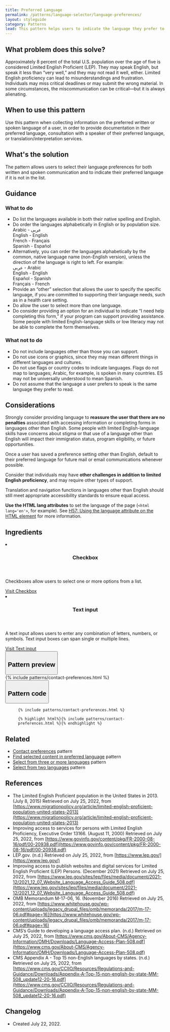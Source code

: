 ```yaml
---
title: Preferred Language
permalink: /patterns/language-selector/language-preferences/
layout: styleguide
category: Patterns
lead: This pattern helps users to indicate the language they prefer to use for either written or spoken communication.
---
```


## What problem does this solve?
Approximately 8 percent of the total U.S. population over the age of five is considered Limited English Proficient (LEP). They may speak English, but speak it less than “very well,” and they may not read it well, either. Limited English proficiency can lead to misunderstandings and frustration. Individuals may miss critical deadlines or may submit the wrong material. In some circumstances, the miscommunication can be critical—but it is always alienating.


## When to use this pattern 
Use this pattern when collecting information on the preferred written or spoken language of a user, in order to provide documentation in their preferred language, consultation with a speaker of their preferred language, or translation/interpretation services.

## What's the solution
The pattern allows users to select their language preferences for both written and spoken communication and to indicate their preferred language if it is not in the list.

## Guidance

<div class="grid-row grid-gap-3">
  <div class="tablet:grid-col-5">
    <div class="do-dont">
      <div class="do-dont__do">
      <h3 class="do-dont__heading">What to do</h3>
        <div class="do-dont__content">
          <ul>
            <li>Do list the languages available in both their native spelling and English.</li>
            <li>Do order the languages alphabetically in English or by population size.<br/>
            Arabic - عربى<br/>
            English - English<br/>
            French - Français<br/>
            Spanish - Español</li>
            <li>Alternatively, you can order the languages alphabetically by the common, native language name (non-English version), unless the direction of the language is right to left. For example:<br/>
            عربى - Arabic<br/>
            English - English<br/>
            Español - Spanish<br/>
            Français - French</li>
            <li>Provide an “other” selection that allows the user to specify the specific language, if you are committed to supporting their language needs, such as in a health care setting.</li>
            <li>Do allow the user to select more than one language.</li>
            <li>Do consider providing an option for an individual to indicate “I need help completing this form,” if your program can support providing assistance. Some people with limited English-language skills or low literacy may not be able to complete the form themselves.</li>
         </ul> 
        </div>
      </div>
    </div>
  </div>
  <div class="tablet:grid-col-5">
    <div class="do-dont__dont">
    <h3 class="do-dont__heading">What not to do</h3>
      <div class="do-dont__content">
          <ul>
            <li>Do not include languages other than those you can support. </li>
            <li>Do not use icons or graphics, since they may mean different things in different languages and cultures.</li>
            <li>Do not use flags or country codes to indicate languages. Flags do not map to languages; Arabic, for example, is spoken in many countries. ES may not be universally understood to mean Spanish.</li>
            <li>Do not assume that the language a user prefers to speak is the same language they prefer to read.</li>
          </ul>
      </div>
    </div>
  </div>
</div>

## Considerations
Strongly consider providing language to <b>reassure the user that there are no penalties</b> associated with accessing information or completing forms in languages other than English. Some people with limited English-language skills have concerns about stigma or that use of a language other than English will impact their immigration status, program eligibility, or future opportunities.

Once a user has saved a preference setting other than English, default to their preferred language for future mail or email communications whenever possible.

Consider that individuals may have <b>other challenges in addition to limited English proficiency</b>, and may require other types of support.

Translation and navigation functions in languages other than English should still meet appropriate accessibility standards to ensure equal access.

<b>Use the HTML lang attributes</b> to set the language of the page (`<html lang='en'>`, for example). See [H57: Using the language attribute on the HTML element](https://www.w3.org/WAI/WCAG21/Techniques/html/H57) for more information.


## Ingredients

<div class="usa-card-group flex-row margin-top-2">
  <li
  class="usa-card site-component-card grid-col-4 tablet:grid-col-4 margin-bottom-2"
  role="region"
  aria-atomic="true"
  aria-label="Visit Toggle"
  data-meta="Visit Toggle">
      <div class="usa-card__container">
      <header class="usa-card__header">
          <h3 class="usa-card__heading font-lang-lg">Checkbox</h3>
      </header>
      <div class="usa-card__body font-lang-sm">
          <p>Checkboxes allow users to select one or more options from a list.</p>
          <a href="{{ site.baseurl }}/components/checkbox/">Visit Checkbox</a>
      </div>
      </div>
  </li>
  <li
  class="usa-card site-component-card grid-col-4 tablet:grid-col-4 margin-bottom-2"
  role="region"
  aria-atomic="true"
  aria-label="Visit Toggle"
  data-meta="Visit Toggle">
      <div class="usa-card__container">
      <header class="usa-card__header">
          <h3 class="usa-card__heading font-lang-lg">Text input</h3>
      </header>
      <div class="usa-card__body font-lang-sm">
          <p>A text input allows users to enter any combination of letters, numbers, or symbols. Text input boxes can span single or multiple lines.</p>
          <a href="{{ site.baseurl }}/components/text-input/">Visit Text input</a>
      </div>
      </div>
  </li>
</div>

<div class="usa-accordion usa-accordion--bordered site-accordion-code site-component-preview">
  <button class="usa-accordion__button" aria-controls="accordion-preview" aria-expanded="true"><h2 id="pattern-preview">Pattern preview</h2></button>
  <div id="accordion-preview" class="usa-accordion__content">
    {% include patterns/contact-preferences.html %}
  </div>
</div>
<div class="usa-accordion usa-accordion--bordered site-accordion-code site-component-preview">
  <button class="usa-accordion__button" aria-controls="accordion-code" aria-expanded="false"><h2 id="pattern-code">Pattern code</h2></button>
  <div id="accordion-code" class="usa-accordion__content highlight-code">
    <div class="usa-sr-only">
      <figure class="highlight"><pre><code class="language-html" data-lang="html">{% include patterns/contact-preferences.html %}</code></pre></figure>
    </div>
    <figure class="highlight"><pre><code class="language-html" data-lang="html">{% highlight html%}{% include patterns/contact-preferences.html %}{% endhighlight %}</code></pre></figure>
  </div>
</div>

## Related

- <a href="../create-a-profile/contact-preferences/">Contact preferences</a> pattern
- <a href="../selected-content/">Find selected content in preferred language</a> pattern
- <a href="../more-than-three-languages/">Select from three or more languages</a> pattern
- <a href="../two-languages/">Select from two languages</a> pattern


## References
- The Limited English Proficient population in the United States in 2013. (July 8, 2015) Retrieved on July 25, 2022, from [https://www.migrationpolicy.org/article/limited-english-proficient-population-united-states-2013](https://www.migrationpolicy.org/article/limited-english-proficient-population-united-states-2013)
- Improving access to services for persons with Limited English Proficiency, Executive Order 13166. (August 11, 2000) Retrieved on July 25, 2022, from [https://www.govinfo.gov/content/pkg/FR-2000-08-16/pdf/00-20938.pdf](https://www.govinfo.gov/content/pkg/FR-2000-08-16/pdf/00-20938.pdf)
- LEP.gov. (n.d.) Retrieved on July 25, 2022, from [https://www.lep.gov/](https://www.lep.gov/)
- Improving access to publish websites and digital services for Limited English Proficient (LEP) Persons. (December 2021) Retrieved on July 25, 2022, from [https://www.lep.gov/sites/lep/files/media/document/2021-12/2021_12_07_Website_Language_Access_Guide_508.pdf](https://www.lep.gov/sites/lep/files/media/document/2021-12/2021_12_07_Website_Language_Access_Guide_508.pdf)
- OMB Memorandum M-17-06, 16. (November 2016) Retrieved on July 25, 2022, from [https://www.whitehouse.gov/wp-content/uploads/legacy_drupal_files/omb/memoranda/2017/m-17-06.pdf#page=16](https://www.whitehouse.gov/wp-content/uploads/legacy_drupal_files/omb/memoranda/2017/m-17-06.pdf#page=16)
- CMS’s Guide to developing a language access plan. (n.d.) Retrieved on July 25, 2022, from [https://www.cms.gov/About-CMS/Agency-Information/OMH/Downloads/Language-Access-Plan-508.pdf](https://www.cms.gov/About-CMS/Agency-Information/OMH/Downloads/Language-Access-Plan-508.pdf)
- CMS Appendix A - Top 15 non-English languages by states. (n.d.) Retrieved on July 25, 2022, from [https://www.cms.gov/CCIIO/Resources/Regulations-and-Guidance/Downloads/Appendix-A-Top-15-non-english-by-state-MM-508_update12-20-16.pdf](https://www.cms.gov/CCIIO/Resources/Regulations-and-Guidance/Downloads/Appendix-A-Top-15-non-english-by-state-MM-508_update12-20-16.pdf)


## Changelog
- Created July 22, 2022.
